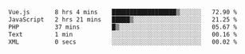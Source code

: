 <!--START_SECTION:waka-->

```txt
Vue.js       8 hrs 4 mins    ██████████████████▒░░░░░░   72.90 %
JavaScript   2 hrs 21 mins   █████▒░░░░░░░░░░░░░░░░░░░   21.25 %
PHP          37 mins         █▒░░░░░░░░░░░░░░░░░░░░░░░   05.67 %
Text         1 min           ░░░░░░░░░░░░░░░░░░░░░░░░░   00.16 %
XML          0 secs          ░░░░░░░░░░░░░░░░░░░░░░░░░   00.02 %
```

<!--END_SECTION:waka-->
